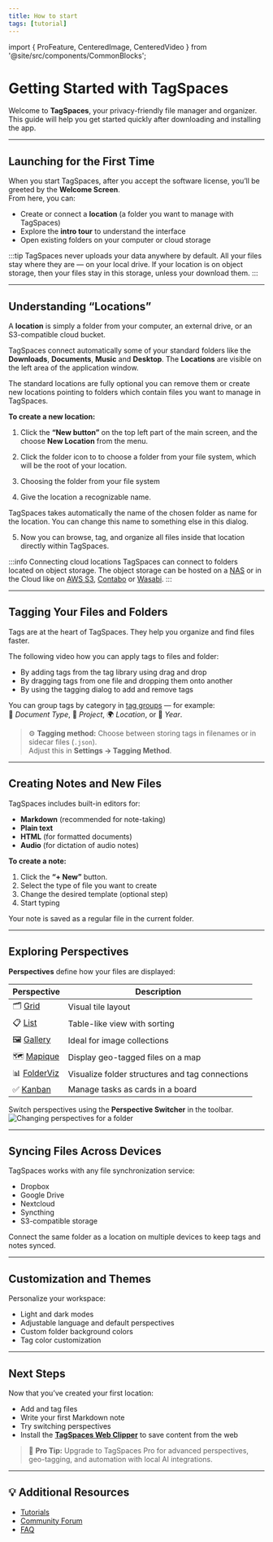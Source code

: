 ```yaml
---
title: How to start
tags: [tutorial]
---
```


<!-- 🧭 TagSpaces as manager for personal data storage -->

import { ProFeature, CenteredImage, CenteredVideo } from '@site/src/components/CommonBlocks';

# Getting Started with TagSpaces

Welcome to **TagSpaces**, your privacy-friendly file manager and organizer.  
This guide will help you get started quickly after downloading and installing the app.

---

## Launching for the First Time

When you start TagSpaces, after you accept the software license, you’ll be greeted by the **Welcome Screen**.  
From here, you can:

- Create or connect a **location** (a folder you want to manage with TagSpaces)
- Explore the **intro tour** to understand the interface
- Open existing folders on your computer or cloud storage

:::tip
TagSpaces never uploads your data anywhere by default. All your files stay where they are — on your local drive. If your location is on object storage, then your files stay in this storage, unless your download them.
:::

---

## Understanding “Locations”

A **location** is simply a folder from your computer, an external drive, or an S3-compatible cloud bucket.

<!-- > 🔒 **Privacy Note:** TagSpaces reads and writes directly to your files — it does not upload or track any data. -->

TagSpaces connect automatically some of your standard folders like the **Downloads**, **Documents**, **Music** and **Desktop**. The **Locations** are visible on the left area of the application window.

<CenteredImage src="/media/how-to-start/default-locations.avif" caption="Default locations in the location manager" showCaption/>

The standard locations are fully optional you can remove them or create new locations pointing to folders which contain files you want to manage in TagSpaces.

**To create a new location:**

1. Click the **“New button”** on the top left part of the main screen, and the choose **New Location** from the menu.

<CenteredImage src="/media/how-to-start/open-create-location-dialog.avif" caption="Opening the dialog for creating new locations" showCaption/>

2. Click the folder icon to to choose a folder from your file system, which will be the root of your location.

<CenteredImage src="/media/how-to-start/choosing-folder.avif" caption="Choose the folder for the location" showCaption/>

3. Choosing the folder from your file system

<CenteredImage src="/media/how-to-start/choosing-location-folder.avif" caption="Choosing the root folder for your location from your file system" showCaption/>

4. Give the location a recognizable name.

<CenteredImage src="/media/how-to-start/adjusting-location.avif" caption="Giving a suitable name for your location" showCaption/>

TagSpaces takes automatically the name of the chosen folder as name for the location. You can change this name to something else in this dialog.

5. Now you can browse, tag, and organize all files inside that location directly within TagSpaces.

<CenteredImage src="/media/how-to-start/listing-location.avif" caption="Giving a suitable name for your location" showCaption/>

:::info Connecting cloud locations
TagSpaces can connect to folders located on object storage. The object storage can be hosted on a [NAS](/tutorials/folders-as-objectstorage-with-s3proxy) or in the Cloud like on [AWS S3](/tutorials/s3-bucket-locations), [Contabo](/tutorials/contabo-storage) or [Wasabi](/tutorials/wasabi-locations).
:::

 <!-- [Cloudflare R2](/tutorials/tagspaces-web-cloudflare) -->

---

<!-- ## Navigating the Interface

TagSpaces uses a clean, two-panel layout:

- **Left panel:** lists your connected locations and tag groups
- **Main area:** displays folder contents using a **perspective** (grid, list, gallery, kanban, etc.)
- **Top bar:** provides search, sorting, and settings access

--- -->

## Tagging Your Files and Folders

Tags are at the heart of TagSpaces. They help you organize and find files faster.

The following video how you can apply tags to files and folder:

- By adding tags from the tag library using drag and drop
- By dragging tags from one file and dropping them onto another
- By using the tagging dialog to add and remove tags

<CenteredVideo
    src="/media/videos/file-and-folder-tagging.mp4"
    videoAutoplay={false}
    posterUrl="/media/videos/file-and-folder-tagging.jpg"
    maxWidth="100%"
    autoPlay
    caption="Video showing various ways to apply tags to files and folders"
    showCaption
/>

You can group tags by category in [tag groups](/ui/taglibrary#tag-groups) — for example:  
🧾 _Document Type_, 🎨 _Project_, 🌍 _Location_, or 📅 _Year_.

> ⚙️ **Tagging method:** Choose between storing tags in filenames or in sidecar files (`.json`).  
> Adjust this in **Settings → Tagging Method**.

---

## Creating Notes and New Files

TagSpaces includes built-in editors for:

- **Markdown** (recommended for note-taking)
- **Plain text**
- **HTML** (for formatted documents)
- **Audio** (for dictation of audio notes)

**To create a note:**

1. Click the **“+ New”** button.
2. Select the type of file you want to create
3. Change the desired template (optional step)
4. Start typing

Your note is saved as a regular file in the current folder.

---

## Exploring Perspectives

**Perspectives** define how your files are displayed:

| Perspective                                            | Description                                     |
| ------------------------------------------------------ | ----------------------------------------------- |
| 🗂️ [Grid](/perspectives/grid)                          | Visual tile layout                              |
| 📋 [List](/perspectives/list)                          | Table-like view with sorting                    |
| 🖼️ [Gallery](/perspectives/gallery) <ProFeature />     | Ideal for image collections                     |
| 🗺️ [Mapique](/perspectives/mapique) <ProFeature />     | Display geo-tagged files on a map               |
| 📊 [FolderViz](/perspectives/folderviz) <ProFeature /> | Visualize folder structures and tag connections |
| ✅ [Kanban](/perspectives/kanben) <ProFeature />       | Manage tasks as cards in a board                |

Switch perspectives using the **Perspective Switcher** in the toolbar.
![Changing perspectives for a folder](/media/core/perspective-switch.avif)

---

## Syncing Files Across Devices

TagSpaces works with any file synchronization service:

- Dropbox
- Google Drive
- Nextcloud
- Syncthing
- S3-compatible storage

Connect the same folder as a location on multiple devices to keep tags and notes synced.

---

## Customization and Themes

Personalize your workspace:

- Light and dark modes
- Adjustable language and default perspectives
- Custom folder background colors
- Tag color customization

---

## Next Steps

Now that you’ve created your first location:

- Add and tag files
- Write your first Markdown note
- Try switching perspectives
- Install the **[TagSpaces Web Clipper](https://www.tagspaces.org/products/webclipper/)** to save content from the web

> 🚀 **Pro Tip:** Upgrade to TagSpaces Pro for advanced perspectives, geo-tagging, and automation with local AI integrations.

---

## 💡 Additional Resources

- [Tutorials](/tags/tutorial/)
- [Community Forum](https://tagspaces.discourse.group/)
- [FAQ](https://www.tagspaces.org/faq/)
